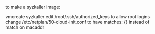 to make a syzkaller image:

vmcreate syzkaller
edit /root/.ssh/authorized_keys to allow root logins
change /etc/netplan/50-cloud-init.conf to have matches: {} instead of match on
macaddr
